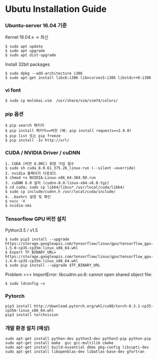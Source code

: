 # Ubutu Installation Guide 

### Ubuntu-server 16.04 기준
Kernel 16.04.x -> 최신
```
$ sudo apt update
$ sudo apt upgrade
$ sudo apt dist-upgrade
```
Install 32bit packages 
```
$ sudo dpkg --add-architecture i386
$ sudo apt-get install libc6:i386 libncurses5:i386 libstdc++6:i386
```
### vi font 
```
$ sudo cp molokai.vim  /usr/share/vim/vim74/colors/
```

### pip 옵션
```
$ pip search 패키지 
$ pip install 패키지==버전 (예: pip install requests==2.9.0)
$ pip list 또는 pip freeze
$ pip install -Iv http://url/
```
### CUDA / NVIDIA Driver / cuDNN 
```
1. CUDA (버전 8.0RC) 회원 가입 필수
$ sudo sh cuda_8.0.61_375.26_linux-run (--silent –override) 
2. nvidia 홈페이지 다운로드 
$ chmod +x NVIDIA-Linux-x86_64-384.98.run
3. cuDNN 6.0 설치 (cudnn-8.0-linux-x64-v6.0.tgz)
$ cd cuda; sudo cp lib64/libcu* /usr/local/cuda/lib64/
$ sudo cp include/cudnn.h /usr/local/cuda/include/
4. .bashrc 설정 및 확인
$ nvcc -V 
$ nvidia-smi
```
### Tensorflow GPU 버전 설치 
Python3.5 / v1.5
```
$ sudo pip3 install --upgrade https://storage.googleapis.com/tensorflow/linux/gpu/tensorflow_gpu-1.5.0-cp35-cp35m-linux_x86_64.whl
$ Export TF_BINARY_URL= https://storage.googleapis.com/tensorflow/linux/gpu/tensorflow_gpu-1.4.0-cp35-cp35m-linux_x86_64.whl
$ sudo pip install --upgrade $TF_BINARY_URL
```
Problem >>> ImportError: libcudnn.so.6: cannot open shared object file:
```
$ sudo ldconfig –v 
```

### Pytorch 
```
pip3 install http://download.pytorch.org/whl/cu80/torch-0.3.1-cp35-cp35m-linux_x86_64.whl 
pip3 install torchvision 
```

### 개발 환경 설치 (예상)
```
sudo apt-get install python-dev python3-dev python3-pip python-pip 
sudo apt-get install make  gcc gcc-multilib cmake
sudo apt-get install build-essential dkms pkg-config libcupti-dev
sudo apt-get install libopenblas-dev libatlas-base-dev gfortran
```

